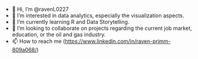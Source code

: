 - 👋 Hi, I’m @ravenL0227
- 👀 I’m interested in data analytics, especially the visualization aspects.
- 🌱 I’m currently learning R and Data Storytelling.
- 💞️ I’m looking to collaborate on projects regarding the current job market, education, or the oil and gas industry.
- 📫 How to reach me (https://www.linkedin.com/in/raven-primm-809a068/)

<!---
ravenL0227/ravenL0227 is a ✨ special ✨ repository because its `README.md` (this file) appears on your GitHub profile.
You can click the Preview link to take a look at your changes.
--->
